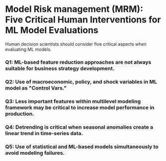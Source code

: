 # Model Risk management (MRM): Five Critical Human Interventions for ML Model Evaluations
Human decision scientists should consider five critical aspects when evaluating ML models.

### Q1: ML-based feature reduction approaches are not always suitable for business strategy development.
### Q2: Use of macroeconomic, policy, and shock variables in ML model as "Control Vars."
### Q3: Less important features within multilevel modeling framework may be critical to increase model performance in production. 
### Q4: Detrending is critical when seasonal anomalies create a linear trend in time-series data.
### Q5: Use of statistical and ML-based models simultaneously to avoid modeling failures.
